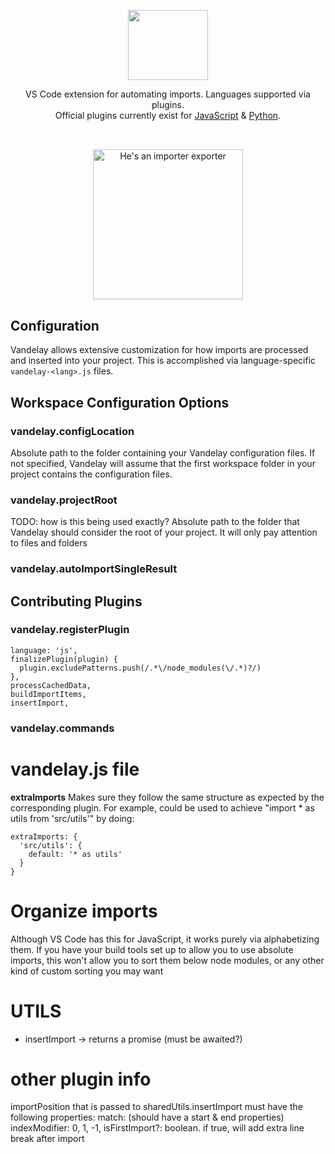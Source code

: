 <p align="center">
    <img src="https://raw.githubusercontent.com/ericbiewener/vscode-vandelay/master/artwork/logo.png" width="128" height="112" />
</p>

<p align="center">
  VS Code extension for automating imports. Languages supported via plugins.
  <br />
  Official plugins currently exist for <a href="https://github.com/ericbiewener/vscode-vandelay-js">JavaScript</a> &amp; <a href="https://github.com/ericbiewener/vscode-vandelay-py">Python</a>.
</p>

##

<p align="center">
    <br />
    <a href="https://www.youtube.com/embed/W4AN8Eb2LL0?rel=0&amp;start=129">
        <img src="https://raw.githubusercontent.com/ericbiewener/vscode-vandelay/master/artwork/video.jpg" alt="He's an importer exporter" width="240" />
    </a>
</p>




## Configuration

Vandelay allows extensive customization for how imports are processed and inserted into your project. This is accomplished via language-specific `vandelay-<lang>.js` files.

## Workspace Configuration Options

### vandelay.configLocation

Absolute path to the folder containing your Vandelay configuration files. If not specified, Vandelay will assume that the first workspace folder in your project contains the configuration files.

### vandelay.projectRoot

TODO: how is this being used exactly?
Absolute path to the folder that Vandelay should consider the root of your project. It will only pay attention to files and folders

### vandelay.autoImportSingleResult

## Contributing Plugins

### vandelay.registerPlugin

    language: 'js',
    finalizePlugin(plugin) {
      plugin.excludePatterns.push(/.*\/node_modules(\/.*)?/)
    },
    processCachedData,
    buildImportItems,
    insertImport,

### vandelay.commands

# vandelay.js file

**extraImports**
Makes sure they follow the same structure as expected by the corresponding plugin. For example, could be used to achieve "import \* as utils from 'src/utils'" by doing:

    extraImports: {
      'src/utils': {
        default: '* as utils'
      }
    }

# Organize imports

Although VS Code has this for JavaScript, it works purely via alphabetizing them. If you have your build tools set up to allow you to use absolute imports, this won't allow you to sort them below node modules, or any other kind of custom sorting you may want

# UTILS

- insertImport -> returns a promise (must be awaited?)

# other plugin info

importPosition that is passed to sharedUtils.insertImport must have the following properties:
match: (should have a start & end properties)
indexModifier: 0, 1, -1,
isFirstImport?: boolean. if true, will add extra line break after import
